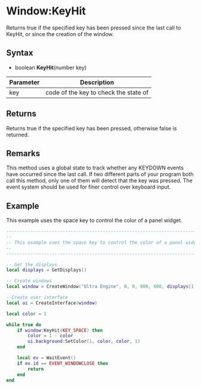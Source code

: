 # Window:KeyHit

Returns true if the specified key has been pressed since the last call to KeyHit, or since the creation of the window.

## Syntax

- boolean **KeyHit**(number key)

| Parameter | Description |
|---|---|
| key | code of the key to check the state of |

## Returns

Returns true if the specified key has been pressed, otherwise false is returned.

## Remarks

This method uses a global state to track whether any KEYDOWN events have occurred since the last call. If two different parts of your program both call this method, only one of them will detect that the key was pressed. The event system should be used for finer control over keyboard input.

## Example

This example uses the space key to control the color of a panel widget.

```lua
-------------------------------------------------------------------------------------------------
--
-- This example uses the space key to control the color of a panel widget.
--
-------------------------------------------------------------------------------------------------

-- Get the displays
local displays = GetDisplays()

-- Create windows
local window = CreateWindow("Ultra Engine", 0, 0, 800, 600, displays[1])

--Create user interface
local ui = CreateInterface(window)

local color = 1

while true do
    if window:KeyHit(KEY_SPACE) then
        color = 1 - color
        ui.background:SetColor(1, color, color, 1)
    end

    local ev = WaitEvent()
    if ev.id == EVENT_WINDOWCLOSE then
        return
    end
end
```
